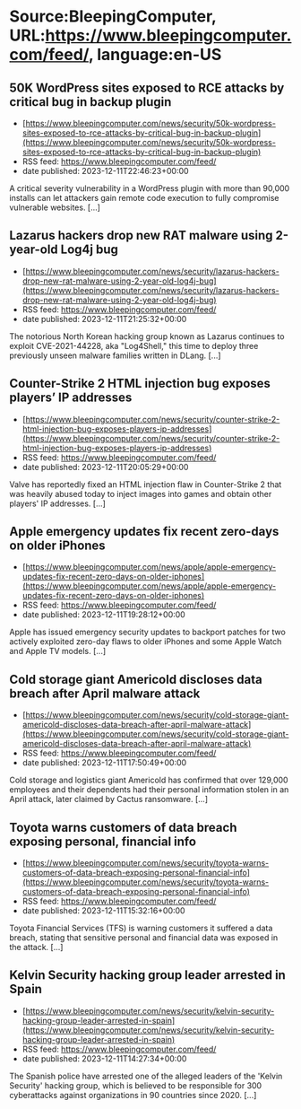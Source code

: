 # Source:BleepingComputer, URL:https://www.bleepingcomputer.com/feed/, language:en-US

## 50K WordPress sites exposed to RCE attacks by critical bug in backup plugin
 - [https://www.bleepingcomputer.com/news/security/50k-wordpress-sites-exposed-to-rce-attacks-by-critical-bug-in-backup-plugin](https://www.bleepingcomputer.com/news/security/50k-wordpress-sites-exposed-to-rce-attacks-by-critical-bug-in-backup-plugin)
 - RSS feed: https://www.bleepingcomputer.com/feed/
 - date published: 2023-12-11T22:46:23+00:00

A critical severity vulnerability in a WordPress plugin with more than 90,000 installs can let attackers gain remote code execution to fully compromise vulnerable websites. [...]

## Lazarus hackers drop new RAT malware using 2-year-old Log4j bug
 - [https://www.bleepingcomputer.com/news/security/lazarus-hackers-drop-new-rat-malware-using-2-year-old-log4j-bug](https://www.bleepingcomputer.com/news/security/lazarus-hackers-drop-new-rat-malware-using-2-year-old-log4j-bug)
 - RSS feed: https://www.bleepingcomputer.com/feed/
 - date published: 2023-12-11T21:25:32+00:00

The notorious North Korean hacking group known as Lazarus continues to exploit CVE-2021-44228, aka "Log4Shell," this time to deploy three previously unseen malware families written in DLang. [...]

## Counter-Strike 2 HTML injection bug exposes players’ IP addresses
 - [https://www.bleepingcomputer.com/news/security/counter-strike-2-html-injection-bug-exposes-players-ip-addresses](https://www.bleepingcomputer.com/news/security/counter-strike-2-html-injection-bug-exposes-players-ip-addresses)
 - RSS feed: https://www.bleepingcomputer.com/feed/
 - date published: 2023-12-11T20:05:29+00:00

Valve has reportedly fixed an HTML injection flaw in Counter-Strike 2 that was heavily abused today to inject images into games and obtain other players' IP addresses. [...]

## Apple emergency updates fix recent zero-days on older iPhones
 - [https://www.bleepingcomputer.com/news/apple/apple-emergency-updates-fix-recent-zero-days-on-older-iphones](https://www.bleepingcomputer.com/news/apple/apple-emergency-updates-fix-recent-zero-days-on-older-iphones)
 - RSS feed: https://www.bleepingcomputer.com/feed/
 - date published: 2023-12-11T19:28:12+00:00

Apple has issued emergency security updates to backport patches for two actively exploited zero-day flaws to older iPhones and some Apple Watch and Apple TV models. [...]

## Cold storage giant Americold discloses data breach after April malware attack
 - [https://www.bleepingcomputer.com/news/security/cold-storage-giant-americold-discloses-data-breach-after-april-malware-attack](https://www.bleepingcomputer.com/news/security/cold-storage-giant-americold-discloses-data-breach-after-april-malware-attack)
 - RSS feed: https://www.bleepingcomputer.com/feed/
 - date published: 2023-12-11T17:50:49+00:00

Cold storage and logistics giant Americold has confirmed that over 129,000 employees and their dependents had their personal information stolen in an April attack, later claimed by Cactus ransomware. [...]

## Toyota warns customers of data breach exposing personal, financial info
 - [https://www.bleepingcomputer.com/news/security/toyota-warns-customers-of-data-breach-exposing-personal-financial-info](https://www.bleepingcomputer.com/news/security/toyota-warns-customers-of-data-breach-exposing-personal-financial-info)
 - RSS feed: https://www.bleepingcomputer.com/feed/
 - date published: 2023-12-11T15:32:16+00:00

Toyota Financial Services (TFS) is warning customers it suffered a data breach, stating that sensitive personal and financial data was exposed in the attack. [...]

## Kelvin Security hacking group leader arrested in Spain
 - [https://www.bleepingcomputer.com/news/security/kelvin-security-hacking-group-leader-arrested-in-spain](https://www.bleepingcomputer.com/news/security/kelvin-security-hacking-group-leader-arrested-in-spain)
 - RSS feed: https://www.bleepingcomputer.com/feed/
 - date published: 2023-12-11T14:27:34+00:00

The Spanish police have arrested one of the alleged leaders of the 'Kelvin Security' hacking group, which is believed to be responsible for 300 cyberattacks against organizations in 90 countries since 2020. [...]

